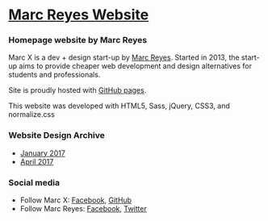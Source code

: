 # [Marc Reyes Website](https://marcreyes.ph)

### Homepage website by Marc Reyes
Marc X is a dev + design start-up by [Marc Reyes](https://www.facebook.com/marcxph). Started in 2013, the start-up aims to provide cheaper web development and design alternatives for students and professionals.

Site is proudly hosted with [GitHub pages](https://pages.github.com/).

This website was developed with HTML5, Sass, jQuery, CSS3, and normalize.css

### Website Design Archive
* [January 2017](https://marcreyesph.github.io/www-marcreyes-me/archive/Jan-2017/)
* [April 2017](https://marcreyesph.github.io/www-marcreyes-me/)

### Social media
* Follow Marc X: [Facebook](https://facebook.com/marcreyesph), [GitHub](https://github.com/marcreyesph)
* Follow Marc Reyes: [Facebook](https://facebook.com/marcxph), [Twitter](https://twitter.com/marcreyesph)
